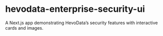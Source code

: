# hevodata-enterprise-security-ui
A Next.js app demonstrating HevoData’s security features with interactive cards and images.
